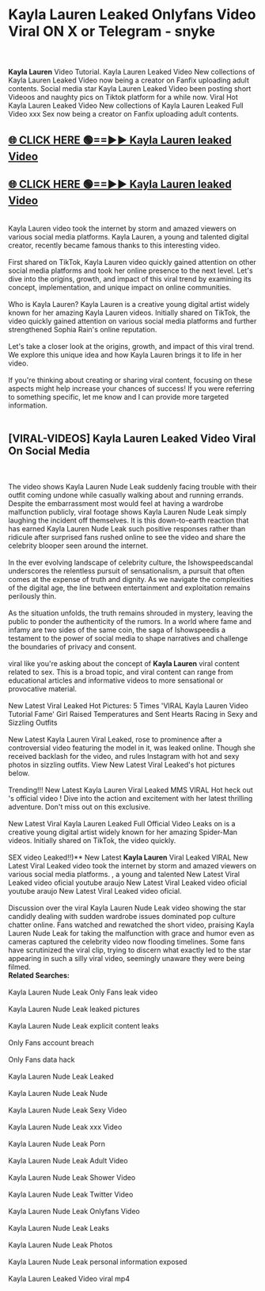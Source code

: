 <h1> Kayla Lauren Leaked Onlyfans Video Viral ON X or Telegram - snyke </h1>

# 
<br>
<strong>Kayla Lauren</strong> Video Tutorial. Kayla Lauren Leaked Video New collections of  Kayla Lauren Leaked Video now being a creator on Fanfix uploading adult contents. Social media star Kayla Lauren Leaked Video been posting short Videoos and naughty pics on Tiktok platform for a while now. Viral Hot Kayla Lauren Leaked Video New collections of Kayla Lauren Leaked Full Video xxx Sex now being a creator on Fanfix uploading adult contents.
<br>

## [🌐 CLICK HERE 🟢==►► Kayla Lauren leaked Video ](https://onlyclips.site?title=Kayla_Lauren&ref=git)


## [🌐 CLICK HERE 🟢==►► Kayla Lauren leaked Video ](https://onlyclips.site?title=Kayla_Lauren&ref=git)

<br>
Kayla Lauren video took the internet by storm and amazed viewers on various social media platforms. Kayla Lauren, a young and talented digital creator, recently became famous thanks to this interesting video.
<br><br>
First shared on TikTok, Kayla Lauren video quickly gained attention on other social media platforms and took her online presence to the next level. Let's dive into the origins, growth, and impact of this viral trend by examining its concept, implementation, and unique impact on online communities.
<br><br>
Who is Kayla Lauren? Kayla Lauren is a creative young digital artist widely known for her amazing Kayla Lauren videos. Initially shared on TikTok, the video quickly gained attention on various social media platforms and further strengthened Sophia Rain's online reputation.
<br><br>
Let's take a closer look at the origins, growth, and impact of this viral trend. We explore this unique idea and how Kayla Lauren brings it to life in her video.
<br><br>
If you're thinking about creating or sharing viral content, focusing on these aspects might help increase your chances of success! If you were referring to something specific, let me know and I can provide more targeted information.
<br><br>
<h2>[VIRAL-VIDEOS] Kayla Lauren Leaked Video Viral On Social Media</h2>
<br><br>
The video shows Kayla Lauren Nude Leak suddenly facing trouble with their outfit coming undone while casually walking about and running errands. Despite the embarrassment most would feel at having a wardrobe malfunction publicly, viral footage shows Kayla Lauren Nude Leak simply laughing the incident off themselves. It is this down-to-earth reaction that has earned Kayla Lauren Nude Leak such positive responses rather than ridicule after surprised fans rushed online to see the video and share the celebrity blooper seen around the internet.
<br><br>
In the ever evolving landscape of celebrity culture, the Ishowspeedscandal underscores the relentless pursuit of sensationalism, a pursuit that often comes at the expense of truth and dignity. As we navigate the complexities of the digital age, the line between entertainment and exploitation remains perilously thin.
<br><br>
As the situation unfolds, the truth remains shrouded in mystery, leaving the public to ponder the authenticity of the rumors. In a world where fame and infamy are two sides of the same coin, the saga of Ishowspeedis a testament to the power of social media to shape narratives and challenge the boundaries of privacy and consent.
<br><br>
viral like you're asking about the concept of <strong>Kayla Lauren</strong> viral content related to sex. This is a broad topic, and viral content can range from educational articles and informative videos to more sensational or provocative material.
<br><br>
New Latest Viral Leaked Hot Pictures: 5 Times 'VIRAL Kayla Lauren Video Tutorial Fame' Girl Raised Temperatures and Sent Hearts Racing in Sexy and Sizzling Outfits
<br><br>
New Latest Kayla Lauren Viral Leaked, rose to prominence after a controversial video featuring the model in it, was leaked online. Though she received backlash for the video, and rules Instagram with hot and sexy photos in sizzling outfits. View New Latest Viral Leaked's hot pictures below.
<br><br>
Trending!!! New Latest Kayla Lauren Viral Leaked MMS VIRAL Hot heck out 's official video ! Dive into the action and excitement with her latest thrilling adventure. Don't miss out on this exclusive.
<br><br>
New Latest Viral Kayla Lauren Leaked Full Official Video Leaks on  is a creative young digital artist widely known for her amazing Spider-Man videos. Initially shared on TikTok, the video quickly.
<br><br>
SEX video Leaked!!)** New Latest <strong>Kayla Lauren</strong> Viral Leaked VIRAL New Latest Viral Leaked video took the internet by storm and amazed viewers on various social media platforms. , a young and talented New Latest Viral Leaked video oficial youtube araujo New Latest Viral Leaked video oficial youtube araujo New Latest Viral Leaked video oficial.
<br><br>
Discussion over the viral Kayla Lauren Nude Leak video showing the star candidly dealing with sudden wardrobe issues dominated pop culture chatter online. Fans watched and rewatched the short video, praising Kayla Lauren Nude Leak for taking the malfunction with grace and humor even as cameras captured the celebrity video now flooding timelines. Some fans have scrutinized the viral clip, trying to discern what exactly led to the star appearing in such a silly viral video, seemingly unaware they were being filmed.
<br>
<strong>Related Searches:</strong>
<br><br>
Kayla Lauren Nude Leak Only Fans leak video
<br><br>
Kayla Lauren Nude Leak leaked pictures
<br><br>
Kayla Lauren Nude Leak explicit content leaks
<br><br>
Only Fans account breach
<br><br>
Only Fans data hack
<br><br>
Kayla Lauren Nude Leak Leaked
<br><br>
Kayla Lauren Nude Leak Nude
<br><br>
Kayla Lauren Nude Leak Sexy Video
<br><br>
Kayla Lauren Nude Leak xxx Video
<br><br>
Kayla Lauren Nude Leak Porn
<br><br>
Kayla Lauren Nude Leak Adult Video
<br><br>
Kayla Lauren Nude Leak Shower Video
<br><br>
Kayla Lauren Nude Leak Twitter Video
<br><br>
Kayla Lauren Nude Leak Onlyfans Video
<br><br>
Kayla Lauren Nude Leak Leaks
<br><br>
Kayla Lauren Nude Leak Photos
<br><br>
Kayla Lauren Nude Leak personal information exposed
<br><br>
Kayla Lauren Leaked Video viral mp4
